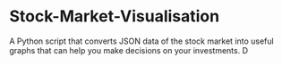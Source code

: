 # Stock-Market-Visualisation
A Python script that converts JSON data of the stock market into useful graphs that can help you make decisions on your investments.
D
